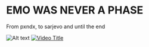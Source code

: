 # EMO WAS NEVER A PHASE
From pxndx, to sarjevo and until the end

![Alt text](https://i.pinimg.com/736x/9d/03/e1/9d03e1b686ea5b71ae2c59511d591b0d.jpg)
[![Video Title](https://img.youtube.com/vi/NhKVUFVCjnA/0.jpg)](https://www.youtube.com/watch?v=NhKVUFVCjnA)
